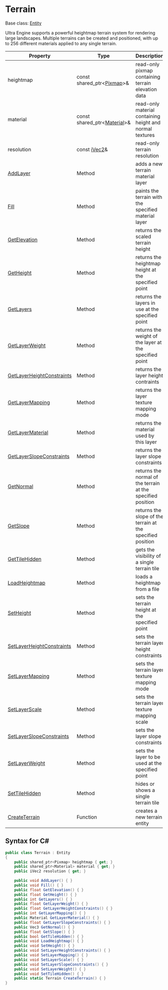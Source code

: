 # Terrain

Base class: [Entity](Entity.md)

Ultra Engine supports a powerful heightmap terrain system for rendering large landscapes. Multiple terrains can be created and positioned, with up to 256 different materials applied to any single terrain.

| Property | Type | Description |
|-----|-----|-----|
| heightmap | const shared_ptr<[Pixmap](Pixmap.md)\>& | read-only pixmap containing terrain elevation data |
| material | const shared_ptr<[Material](Material.md)\>& | read-only material containing height and normal textures |
| resolution | const [iVec2](iVec2.md)& | read-only terrain resolution |
| [AddLayer](Terrain_AddLayer.md) | Method | adds a new terrain material layer |
| [Fill](Terrain_Fill.md) | Method | paints the terrain with the specified material layer |
| [GetElevation](Terrain_GetElevation.md) | Method | returns the scaled terrain height |
| [GetHeight](Terrain_GetHeight.md) | Method | returns the heightmap height at the specified point |
| [GetLayers](Terrain_GetLayers.md) | Method | returns the layers in use at the specified point |
| [GetLayerWeight](Terrain_GetLayerWeight.md) | Method | returns the weight of the layer at the specified point |
| [GetLayerHeightConstraints](Terrain_GetLayerHeightConstraints.md) | Method | returns the layer height contraints |
| [GetLayerMapping](Terrain_GetLayerMapping.md) | Method | returns the layer texture mapping mode |
| [GetLayerMaterial](Terrain_GetLayerMaterial.md) | Method | returns the material used by this layer |
| [GetLayerSlopeConstraints](Terrain_GetLayerSlopeConstraints.md) | Method | returns the layer slope constraints |
| [GetNormal](Terrain_GetNormal.md) | Method | returns the normal of the terrain at the specified position |
| [GetSlope](Terrain_GetSlope.md) | Method | returns the slope of the terrain at the specified position |
| [GetTileHidden](Terrain_GetTileHidden.md) | Method | gets the visibility of a single terrain tile |
| [LoadHeightmap](Terrain_LoadHeightmap.md) | Method | loads a heightmap from a file |
| [SetHeight](Terrain_SetHeight.md) | Method | sets the terrain height at the specified point |
| [SetLayerHeightConstraints](Terrain_SetLayerHeightConstraints.md) | Method | sets the terrain layer height constraints |
| [SetLayerMapping](Terrain_SetLayerMapping.md) | Method | sets the terrain layer texture mapping mode |
| [SetLayerScale](Terrain_SetLayerScale.md) | Method | sets the terrain layer texture mapping scale |
| [SetLayerSlopeConstraints](Terrain_SetLayerSlopeConstraints.md) | Method | sets the layer slope constraints |
| [SetLayerWeight](Terrain_SetLayerWeight.md) | Method | sets the layer to be used at the specified point |
| [SetTileHidden](Terrain_SetTileHidden.md) | Method | hides or shows a single terrain tile |
| [CreateTerrain](CreateTerrain.md) | Function | creates a new terrain entity |

Syntax for C#
---------
```csharp
public class Terrain : Entity
{
    public shared_ptr<Pixmap> heightmap { get; }
    public shared_ptr<Material> material { get; }
    public iVec2 resolution { get; }
    
    public void AddLayer() { }
    public void Fill() { }
    public float GetElevation() { }
    public float GetHeight() { }
    public int GetLayers() { }
    public float GetLayerWeight() { }
    public float GetLayerHeightConstraints() { }
    public int GetLayerMapping() { }
    public Material GetLayerMaterial() { }
    public float GetLayerSlopeConstraints() { }
    public Vec3 GetNormal() { }
    public float GetSlope() { }
    public bool GetTileHidden() { }
    public void LoadHeightmap() { }
    public void SetHeight() { }
    public void SetLayerHeightConstraints() { }
    public void SetLayerMapping() { }
    public void SetLayerScale() { }
    public void SetLayerSlopeConstraints() { }
    public void SetLayerWeight() { }
    public void SetTileHidden() { }
    public static Terrain CreateTerrain() { }
}
```